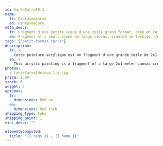 ```yaml
---
id: CarteCarre10-1
name:
  fr: Fantasmagorie
  en: Fantasmagory
meta_descr:
  fr: Fragment d'une petite scène d'une toile grand format, créé en Turquie. Peinture intuitive de voyage
  en: Fragment of a small scene on large canvas, created in Türkiye. Intuitive travel painting
tags: ["petit-format-carre"]
description:
  fr: >
    Cette peinture acrylique est un fragment d'une grande toile de 2x1 mètre créé en Turquie chez un ami, sous une impulsion spontanée de peindre. J'ai donc pris en photo les meilleurs fragments pour en imprimer des cartes et ainsi partager ce souvenir de voyage.
  en: >
    This acrylic painting is a fragment of a large 2x1 meter canvas created in Turkey at a friend's house, under a spontaneous impulse to paint. So I took pictures of the best fragments to print cards and thus share this travel memory.
photos:
  - CarteCarre10cieux_1-a.jpg
price: 1.50
stock: 6
weight: 5
options:
  fr:
    dimensions: 8x8 cm
  en:
    dimensions: 8x8 inch
shipping_type: tube
shipping_point: 1
mini_descr: ""

eleventyComputed:
  title: "{{ tags }} - {{ name }}"
---
```

